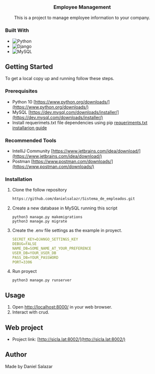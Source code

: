 <br />
<div align="center">
<h3 align="center">Employee Management</h3>
  <p align="center">
    This is a project to manage employee information to your company. 
  </p>
</div>

### Built With

* ![Python](https://img.shields.io/badge/python-3670A0?style=for-the-badge&logo=python&logoColor=ffdd54)
* ![Django](https://img.shields.io/badge/django-%23092E20.svg?style=for-the-badge&logo=django&logoColor=white)
* ![MySQL](https://img.shields.io/badge/MySQL-005C84?style=for-the-badge&logo=mysql&logoColor=white)


<!-- GETTING STARTED -->
## Getting Started

To get a local copy up and running follow these steps.

### Prerequisites

* Python 10 [https://www.python.org/downloads/](https://www.python.org/downloads/)
* MySQL [https://dev.mysql.com/downloads/installer/](https://dev.mysql.com/downloads/installer/)
* Install requerimets.txt file dependencies using pip [requeriments.txt installarion guide](https://note.nkmk.me/en/python-pip-install-requirements/)

### Recommended Tools
* IntelliJ Community [https://www.jetbrains.com/idea/download/](https://www.jetbrains.com/idea/download/)
* Postman [https://www.postman.com/downloads/](https://www.postman.com/downloads/)

### Installation


1. Clone the follow repository
   ```sh
   https://github.com/danielsalazr/Sistema_de_empleados.git
   ```
2. Create a new database in MySQL running this script
   ```
   python3 manage.py makemigrations
   python3 manage.py migrate
   ```
3. Create the .env file settings as the example in proyect.
   ```yml
   SECRET_KEY=DJANGO_SETTINGS_KEY
   DEBUG=FALSE
   NAME_DB=SOME_NAME_AT_YOUR_PREFERENCE
   USER_DB=YOUR_USER_DB
   PASS_DB=YOUR_PASSWORD
   PORT=3306
   ```
4. Run proyect
   ```
   python3 manage.py runserver
   ```

## Usage
1. Open [http://localhost:8000/](http://localhost:8000/) in your web browser.
2. Interact with crud.



## Web project
* Project link: [http://sicla.lat:8002/](http://sicla.lat:8002/)

## Author
Made by Daniel Salazar
